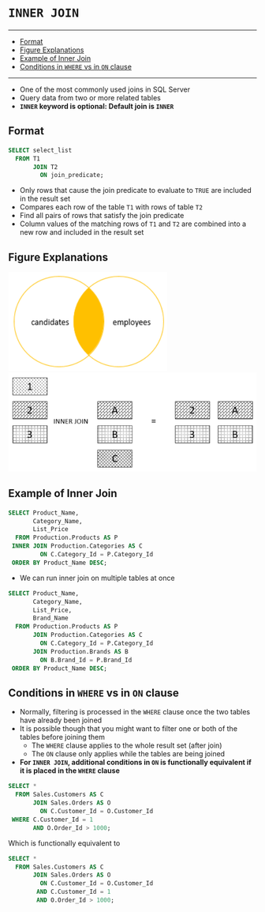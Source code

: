 # `INNER JOIN`

---

- [Format](#format)
- [Figure Explanations](#figure-explanations)
- [Example of Inner Join](#example-of-inner-join)
- [Conditions in `WHERE` vs in `ON` clause](#conditions-in-where-vs-in-on-clause)

---

- One of the most commonly used joins in SQL Server
- Query data from two or more related tables
- **`INNER` keyword is optional: Default join is `INNER`**

## Format

```sql
SELECT select_list
  FROM T1
       JOIN T2
         ON join_predicate;
```

- Only rows that cause the join predicate to evaluate to `TRUE` are included in the result set
- Compares each row of the table `T1` with rows of table `T2`
- Find all pairs of rows that satisfy the join predicate
- Column values of the matching rows of `T1` and `T2` are combined into a new row and included in the result set

## Figure Explanations

<img src="../../figures/venn-diagram-inner-join.png">
<img src="../../figures/inner-join-explanation.png">

## Example of Inner Join

```sql
SELECT Product_Name,
       Category_Name,
       List_Price
  FROM Production.Products AS P
 INNER JOIN Production.Categories AS C
         ON C.Category_Id = P.Category_Id
 ORDER BY Product_Name DESC;
```

- We can run inner join on multiple tables at once

```sql
SELECT Product_Name,
       Category_Name,
       List_Price,
       Brand_Name
  FROM Production.Products AS P
       JOIN Production.Categories AS C
         ON C.Category_Id = P.Category_Id
       JOIN Production.Brands AS B
         ON B.Brand_Id = P.Brand_Id
 ORDER BY Product_Name DESC;
```

## Conditions in `WHERE` vs in `ON` clause

- Normally, filtering is processed in the `WHERE` clause once the two tables have already been joined
- It is possible though that you might want to filter one or both of the tables before joining them
  - The `WHERE` clause applies to the whole result set (after join)
  - The `ON` clause only applies while the tables are being joined
- **For `INNER JOIN`, additional conditions in `ON` is functionally equivalent if it is placed in the `WHERE` clause**

```sql
SELECT *
  FROM Sales.Customers AS C
       JOIN Sales.Orders AS O
         ON C.Customer_Id = O.Customer_Id
 WHERE C.Customer_Id = 1
       AND O.Order_Id > 1000;
```

Which is functionally equivalent to

```sql
SELECT *
  FROM Sales.Customers AS C
       JOIN Sales.Orders AS O
         ON C.Customer_Id = O.Customer_Id
        AND C.Customer_Id = 1
        AND O.Order_Id > 1000;
```
